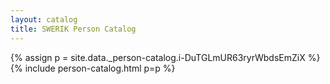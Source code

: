 ```yaml
---
layout: catalog
title: SWERIK Person Catalog
---
```

{% assign p = site.data._person-catalog.i-DuTGLmUR63ryrWbdsEmZiX %}
{% include person-catalog.html p=p %}

